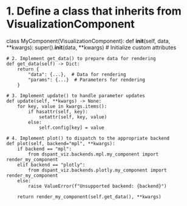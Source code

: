 # 1. Define a class that inherits from VisualizationComponent
class MyComponent(VisualizationComponent):
    def __init__(self, data, **kwargs):
        super().__init__(data, **kwargs)
        # Initialize custom attributes
    
    # 2. Implement get_data() to prepare data for rendering
    def get_data(self) -> Dict:
        return {
            "data": {...},  # Data for rendering
            "params": {...}  # Parameters for rendering
        }
    
    # 3. Implement update() to handle parameter updates
    def update(self, **kwargs) -> None:
        for key, value in kwargs.items():
            if hasattr(self, key):
                setattr(self, key, value)
            else:
                self.config[key] = value
    
    # 4. Implement plot() to dispatch to the appropriate backend
    def plot(self, backend="mpl", **kwargs):
        if backend == "mpl":
            from dspant_viz.backends.mpl.my_component import render_my_component
        elif backend == "plotly":
            from dspant_viz.backends.plotly.my_component import render_my_component
        else:
            raise ValueError(f"Unsupported backend: {backend}")
        
        return render_my_component(self.get_data(), **kwargs)